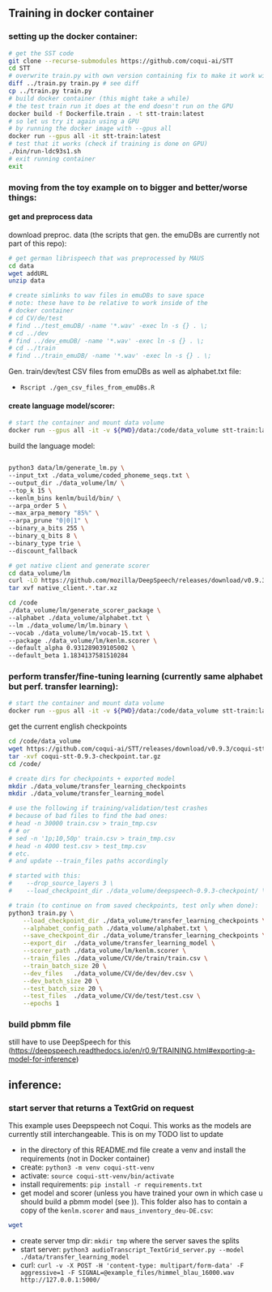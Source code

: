 ## Training in docker container

### setting up the docker container:

```bash
# get the SST code
git clone --recurse-submodules https://github.com/coqui-ai/STT
cd STT
# overwrite train.py with own version containing fix to make it work with my GPU (RTX 2060 on Ubuntu 20.10):
diff ../train.py train.py # see diff
cp ../train.py train.py 
# build docker container (this might take a while)
# the test train run it does at the end doesn't run on the GPU
docker build -f Dockerfile.train . -t stt-train:latest 
# so let us try it again using a GPU
# by running the docker image with --gpus all
docker run --gpus all -it stt-train:latest
# test that it works (check if training is done on GPU)
./bin/run-ldc93s1.sh
# exit running container
exit
```
### moving from the toy example on to bigger and better/worse things:

#### get and preprocess data

download preproc. data (the scripts that gen. the emuDBs are currently not part of this repo):

```bash
# get german librispeech that was preprocessed by MAUS
cd data
wget addURL
unzip data

# create simlinks to wav files in emuDBs to save space
# note: these have to be relative to work inside of the 
# docker container
# cd CV/de/test
# find ../test_emuDB/ -name '*.wav' -exec ln -s {} . \;
# cd ../dev
# find ../dev_emuDB/ -name '*.wav' -exec ln -s {} . \;
# cd ../train
# find ../train_emuDB/ -name '*.wav' -exec ln -s {} . \;
```


Gen. train/dev/test CSV files from emuDBs as well as alphabet.txt file:

- `Rscript ./gen_csv_files_from_emuDBs.R`



#### create language model/scorer:

```bash
# start the container and mount data volume
docker run --gpus all -it -v ${PWD}/data:/code/data_volume stt-train:latest
```

build the language model:

```bash

python3 data/lm/generate_lm.py \
--input_txt ./data_volume/coded_phoneme_seqs.txt \
--output_dir ./data_volume/lm/ \
--top_k 15 \
--kenlm_bins kenlm/build/bin/ \
--arpa_order 5 \
--max_arpa_memory "85%" \
--arpa_prune "0|0|1" \
--binary_a_bits 255 \
--binary_q_bits 8 \
--binary_type trie \
--discount_fallback

# get native client and generate scorer
cd data_volume/lm
curl -LO https://github.com/mozilla/DeepSpeech/releases/download/v0.9.3/native_client.amd64.cuda.linux.tar.xz
tar xvf native_client.*.tar.xz

cd /code
./data_volume/lm/generate_scorer_package \
--alphabet ./data_volume/alphabet.txt \
--lm ./data_volume/lm/lm.binary \
--vocab ./data_volume/lm/vocab-15.txt \
--package ./data_volume/lm/kenlm.scorer \
--default_alpha 0.931289039105002 \
--default_beta 1.1834137581510284

```


### perform transfer/fine-tuning learning (currently same alphabet but perf. transfer learning):

```bash
# start the container and mount data volume
docker run --gpus all -it -v ${PWD}/data:/code/data_volume stt-train:latest
```

get the current english checkpoints

```bash
cd /code/data_volume
wget https://github.com/coqui-ai/STT/releases/download/v0.9.3/coqui-stt-0.9.3-checkpoint.tar.gz
tar -xvf coqui-stt-0.9.3-checkpoint.tar.gz
cd /code/
```


```bash
# create dirs for checkpoints + exported model
mkdir ./data_volume/transfer_learning_checkpoints
mkdir ./data_volume/transfer_learning_model

# use the following if training/validation/test crashes
# because of bad files to find the bad ones: 
# head -n 30000 train.csv > train_tmp.csv
# # or
# sed -n '1p;10,50p' train.csv > train_tmp.csv
# head -n 4000 test.csv > test_tmp.csv
# etc.
# and update --train_files paths accordingly

# started with this: 
#    --drop_source_layers 3 \
#    --load_checkpoint_dir ./data_volume/deepspeech-0.9.3-checkpoint/ \

# train (to continue on from saved checkpoints, test only when done):
python3 train.py \
    --load_checkpoint_dir ./data_volume/transfer_learning_checkpoints \
    --alphabet_config_path ./data_volume/alphabet.txt \
    --save_checkpoint_dir ./data_volume/transfer_learning_checkpoints \
    --export_dir  ./data_volume/transfer_learning_model \
    --scorer_path ./data_volume/lm/kenlm.scorer \
    --train_files ./data_volume/CV/de/train/train.csv \
    --train_batch_size 20 \
    --dev_files   ./data_volume/CV/de/dev/dev.csv \
    --dev_batch_size 20 \
    --test_batch_size 20 \
    --test_files  ./data_volume/CV/de/test/test.csv \
    --epochs 1


```
### build pbmm file

still have to use DeepSpeech for this (https://deepspeech.readthedocs.io/en/r0.9/TRAINING.html#exporting-a-model-for-inference)

## inference: 

### start server that returns a TextGrid on request

This example uses Deepspeech not Coqui. This works as the models are currently still interchangeable. This is on my TODO list to update

- in the directory of this README.md file create a venv and install the requirements (not in Docker container)
- create: `python3 -m venv coqui-stt-venv`
- activate: `source coqui-stt-venv/bin/activate`
- install requirements: `pip install -r requirements.txt`
- get model and scorer (unless you have trained your own in which case u should build a pbmm model (see )). This folder also has to contain a copy of the `kenlm.scorer` and `maus_inventory_deu-DE.csv`:

```bash
wget 
```
- create server tmp dir: `mkdir tmp` where the server saves the splits
- start server: `python3 audioTranscript_TextGrid_server.py --model ./data/transfer_learning_model`
- curl: `curl -v -X POST -H 'content-type: multipart/form-data' -F aggressive=1 -F SIGNAL=@example_files/himmel_blau_16000.wav http://127.0.0.1:5000/`



